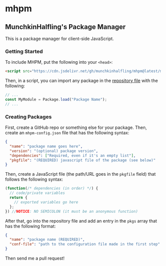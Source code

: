 # mhpm
## MunchkinHalfling's Package Manager
This is a package manager for client-side JavaScript.
### Getting Started
To include MHPM, put the following into your `<head>`:
```html
<script src="https://cdn.jsdelivr.net/gh/munchkinhalfling/mhpm@latest/mhpm.js"></script>
```
Then, in a script, you can import any package in the [repository file](https://github.com/munchkinhalfling/mhpm/blob/master/repository.json) with the following:
```js
// ...
const MyModule = Package.load("Package Name");
// ...
```
### Creating Packages
First, create a GitHub repo or something else for your package. Then, create an `mhpm-config.json` file that has the following syntax:
```json
{
  "name": "package name goes here",
  "version": "(optional) package version",
  "dependencies": ["Required, even if it's an empty list"],
  "pkgfile": "(REQUIRED) javascript file of the package (see below)"
}
```
Then, create a JavaScript file (the path/URL goes in the `pkgfile` field) that follows the following syntax:
```js
(function(/* dependencies (in order) */) {
  // code/private variables
  return {
    // exported variables go here
  };
}) //NOTICE: NO SEMICOLON (it must be an anonymous function)
```
After that, go into the repository file and add an entry in the `pkgs` array that has the following format:
```json
{
  "name": "package name (REQUIRED)",
  "conf-file": "path to the configuration file made in the first step"
}
```
Then send me a pull request!
